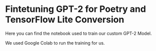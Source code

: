 # Fintetuning GPT-2 for Poetry and TensorFlow Lite Conversion

Here you can find the notebook used to train our custom GPT-2 Model.

We used Google Colab to run the training for us.
